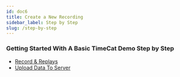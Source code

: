 ```yaml
---
id: doc6
title: Create a New Recording
sidebar_label: Step by Step
slug: /step-by-step
---
```



### Getting Started With A Basic TimeCat Demo Step by Step

- [Record & Replays](/docs/record-and-replay)
- [Upload Data To Server](/docs/upload-to-server)
